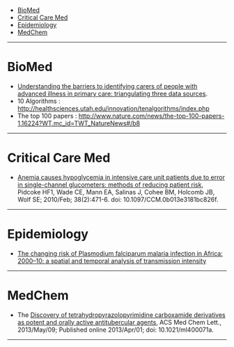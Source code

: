 + [BioMed](#biomed)
+ [Critical Care Med](#critical-care-med)
+ [Epidemiology](#epidemiology)
+ [MedChem](#medchem)

----

# BioMed
* [Understanding the barriers to identifying carers of people with advanced illness in primary care: triangulating three data sources](http://europepmc.org/articles/PMC3992158). 
* 10 Algorithms : http://healthsciences.utah.edu/innovation/tenalgorithms/index.php
* The top 100 papers : http://www.nature.com/news/the-top-100-papers-1.16224?WT.mc_id=TWT_NatureNews#/b8

----

# Critical Care Med
+ [Anemia causes hypoglycemia in intensive care unit patients due to error in single-channel glucometers: methods of reducing patient risk](http://www.ncbi.nlm.nih.gov/pubmed/19789438), Pidcoke HF1, Wade CE, Mann EA, Salinas J, Cohee BM, Holcomb JB, Wolf SE; 2010/Feb; 38(2):471-6. doi: 10.1097/CCM.0b013e3181bc826f.

----
 
# Epidemiology
+ [The changing risk of Plasmodium falciparum malaria infection in Africa: 2000–10: a spatial and temporal analysis of transmission intensity](http://europepmc.org/articles/PMC4030588)

----

# MedChem
+ The [Discovery of tetrahydropyrazolopyrimidine carboxamide derivatives as potent and orally active antitubercular agents](http://europepmc.org/articles/PMC4027361/), ACS Med Chem Lett., 2013/May/09; Published online 2013/Apr/01; doi: 10.1021/ml400071a.

----


